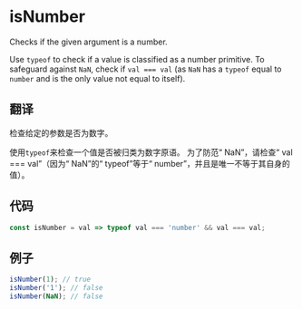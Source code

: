 # isNumber

Checks if the given argument is a number.

Use `typeof` to check if a value is classified as a number primitive. 
To safeguard against `NaN`, check if `val === val` (as `NaN` has a `typeof` equal to `number` and is the only value not equal to itself).

## 翻译

检查给定的参数是否为数字。

使用`typeof`来检查一个值是否被归类为数字原语。
为了防范“ NaN”，请检查“ val === val”（因为“ NaN”的“ typeof”等于“ number”，并且是唯一不等于其自身的值）。

## 代码

```js
const isNumber = val => typeof val === 'number' && val === val;
```

## 例子

```js
isNumber(1); // true
isNumber('1'); // false
isNumber(NaN); // false
```
